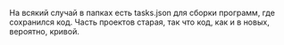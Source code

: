 На всякий случай в папках есть tasks.json для сборки программ, где сохранился код.
Часть проектов старая, так что код, как и в новых, вероятно, кривой.
